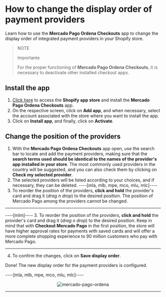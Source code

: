 # How to change the display order of payment providers

Learn how to use the **Mercado Pago Ordena Checkouts** app to change the display order of integrated payment providers in your Shopify store.

> NOTE
>
> Importante
>
> For the proper functioning of **Mercado Pago Ordena Checkouts**, it is necessary to deactivate other installed checkout apps.

## Install the app

1. [Click here](https://apps.shopify.com/mercado-pago-ordena-checkouts) to access the **Shopify app store** and install the **Mercado Pago Ordena Checkouts** app.
2. On the respective screen, click on **Add app**, and when necessary, select the account associated with the store where you want to install the app.
3. Click on **Install app**, and finally, click on **Activate**.

## Change the position of the providers

1. With the **Mercado Pago Ordena Checkouts** app open, use the search bar to locate and add the payment providers, making sure that the **search terms used should be identical to the names of the provider's app installed in your store**. The most commonly used providers in the country will be suggested, and you can also check them by clicking on **Check my selected provider**.
2. The selected providers will be listed according to your choices, and if necessary, they can be deleted.
----[mla, mlb, mpe, mco, mlu, mlc]----
3. To reorder the position of the providers, **click and hold** the provider's card and drag it (_drag n drop_) to the desired position. The position of Mercado Pago among the providers cannot be changed.

------------
----[mlm]----
3. To reorder the position of the providers, **click and hold** the provider's card and drag it (_drag n drop_) to the desired position. Keep in mind that with **Checkout Mercado Pago** in the first position, the store will have higher approval rates for payments with saved cards and will offer a more complete shopping experience to 90 million customers who pay with Mercado Pago.

------------
4. To confirm the changes, click on **Save display order**.

Done! The new display order for the payment providers is configured.

----[mla, mlb, mpe, mco, mlu, mlc]----
<center>

![mercado-pago-ordena](shopify/mercado-pago-ordena-en.png)

</center>

------------
